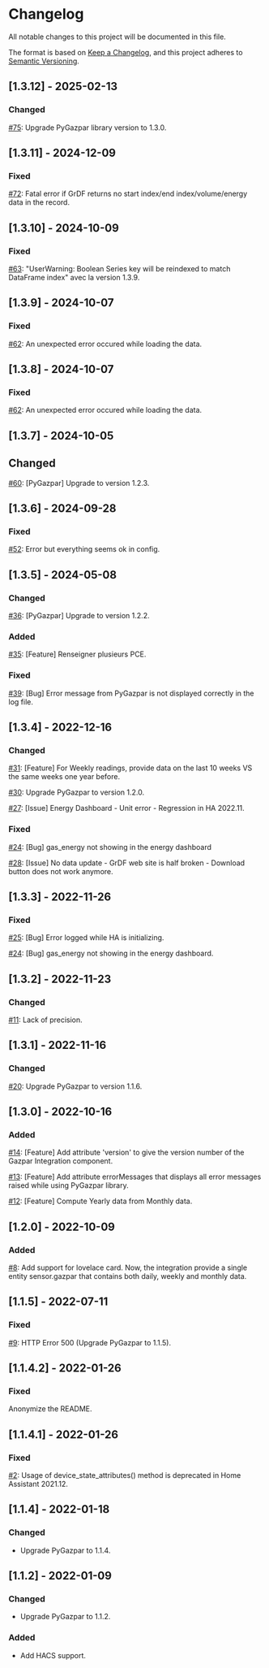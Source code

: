 # Changelog
All notable changes to this project will be documented in this file.

The format is based on [Keep a Changelog](https://keepachangelog.com/en/1.0.0/),
and this project adheres to [Semantic Versioning](https://semver.org/spec/v2.0.0.html).

## [1.3.12] - 2025-02-13

### Changed

[#75](https://github.com/ssenart/home-assistant-gazpar/issues/75): Upgrade PyGazpar library version to 1.3.0.

## [1.3.11] - 2024-12-09

### Fixed
[#72](https://github.com/ssenart/home-assistant-gazpar/issues/72): Fatal error if GrDF returns no start index/end index/volume/energy data in the record.

## [1.3.10] - 2024-10-09

### Fixed
[#63](https://github.com/ssenart/home-assistant-gazpar/issues/63): "UserWarning: Boolean Series key will be reindexed to match DataFrame index" avec la version 1.3.9.

## [1.3.9] - 2024-10-07

### Fixed
[#62](https://github.com/ssenart/home-assistant-gazpar/issues/62): An unexpected error occured while loading the data.

## [1.3.8] - 2024-10-07

### Fixed
[#62](https://github.com/ssenart/home-assistant-gazpar/issues/62): An unexpected error occured while loading the data.

## [1.3.7] - 2024-10-05

## Changed

[#60](https://github.com/ssenart/home-assistant-gazpar/issues/60): [PyGazpar] Upgrade to version 1.2.3.

## [1.3.6] - 2024-09-28

### Fixed

[#52](https://github.com/ssenart/home-assistant-gazpar/issues/52): Error but everything seems ok in config.

## [1.3.5] - 2024-05-08

### Changed

[#36](https://github.com/ssenart/home-assistant-gazpar/issues/36): [PyGazpar] Upgrade to version 1.2.2.

### Added

[#35](https://github.com/ssenart/home-assistant-gazpar/issues/35): [Feature] Renseigner plusieurs PCE.

### Fixed

[#39](https://github.com/ssenart/home-assistant-gazpar/issues/39): [Bug] Error message from PyGazpar is not displayed correctly in the log file.

## [1.3.4] - 2022-12-16

### Changed

[#31](https://github.com/ssenart/home-assistant-gazpar/issues/31): [Feature] For Weekly readings, provide data on the last 10 weeks VS the same weeks one year before.

[#30](https://github.com/ssenart/home-assistant-gazpar/issues/30): Upgrade PyGazpar to version 1.2.0.

[#27](https://github.com/ssenart/home-assistant-gazpar/issues/27): [Issue] Energy Dashboard - Unit error - Regression in HA 2022.11.

### Fixed
[#24](https://github.com/ssenart/home-assistant-gazpar/issues/24): [Bug] gas_energy not showing in the energy dashboard

[#28](https://github.com/ssenart/home-assistant-gazpar/issues/28): [Issue] No data update - GrDF web site is half broken - Download button does not work anymore.

## [1.3.3] - 2022-11-26

### Fixed
[#25](https://github.com/ssenart/home-assistant-gazpar/issues/25): [Bug] Error logged while HA is initializing.

[#24](https://github.com/ssenart/home-assistant-gazpar/issues/24): [Bug] gas_energy not showing in the energy dashboard.

## [1.3.2] - 2022-11-23

### Changed
[#11](https://github.com/ssenart/home-assistant-gazpar/issues/11): Lack of precision.

## [1.3.1] - 2022-11-16

### Changed
[#20](https://github.com/ssenart/home-assistant-gazpar/issues/20): Upgrade PyGazpar to version 1.1.6.

## [1.3.0] - 2022-10-16

### Added
[#14](https://github.com/ssenart/home-assistant-gazpar/issues/14): [Feature] Add attribute 'version' to give the version number of the Gazpar Integration component.

[#13](https://github.com/ssenart/home-assistant-gazpar/issues/13): [Feature] Add attribute errorMessages that displays all error messages raised while using PyGazpar library.

[#12](https://github.com/ssenart/home-assistant-gazpar/issues/12): [Feature] Compute Yearly data from Monthly data.

## [1.2.0] - 2022-10-09

### Added
[#8](https://github.com/ssenart/home-assistant-gazpar/issues/8): Add support for lovelace card. Now, the integration provide a single entity sensor.gazpar that contains both daily, weekly and monthly data.

## [1.1.5] - 2022-07-11

### Fixed
[#9](https://github.com/ssenart/home-assistant-gazpar/issues/9): HTTP Error 500 (Upgrade PyGazpar to 1.1.5).

## [1.1.4.2] - 2022-01-26

### Fixed
Anonymize the README.

## [1.1.4.1] - 2022-01-26

### Fixed
[#2](https://github.com/ssenart/home-assistant-gazpar/issues/2): Usage of device_state_attributes() method is deprecated in Home Assistant 2021.12.

## [1.1.4] - 2022-01-18

### Changed
- Upgrade PyGazpar to 1.1.4.

## [1.1.2] - 2022-01-09

### Changed
- Upgrade PyGazpar to 1.1.2.

### Added
- Add HACS support.
